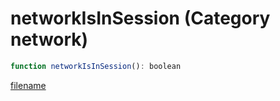 # networkIsInSession (Category network)

```js
function networkIsInSession(): boolean
```

[filename](networkIsInSession_m.md ':include')